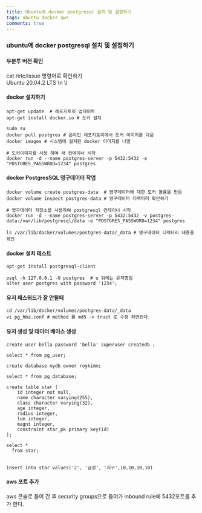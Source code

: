 ```yaml
---
title: Ubuntu에 docker postgresql 설치 및 설정하기
tags: ubuntu docker aws
comments: true
---
```


### ubuntu에 docker postgresql 설치 및 설정하기 ###

#### 우분투 버전 확인 ####
cat /etc/issue 명령어로 확인하기   
Ubuntu 20.04.2 LTS \n \l    

#### docker 설치하기 ####
```
apt-get update  # 레포지토리 업데이트
apt-get install docker.io # 도커 설치

sudo su 
docker pull postgres # 온라인 레포지토리에서 도커 이미지를 다운
docker images # 시스템에 설치된 docker 이미지를 나열

# 도커이미지를 사용 하여 새 컨테이너 시작
docker run -d --name postgres-server -p 5432:5432 -e "POSTGRES_PASSWROD=1234" postgres  
```

#### docker PostgresSQL 영구데이터 작업 ####
```
docker volume create postgres-data  # 영구데이터에 대한 도커 볼륨을 만듬
docker volume inspect postgres-data # 영구데이터 디렉터리 확인하기

# 영구데이터 저장소를 사용하여 postgresql 컨테이너 시작
docker run -d --name postgres-server -p 5432:5432 -v postgres-data:/var/lib/postgresql/data -e "POSTGRES_PASSWORD=1234" postgres

ls /var/lib/docker/volumes/postgres-data/_data # 영구데이터 디렉터리 내용을 확인
```

#### docker 설치 테스트 ####
```
apt-get install postgresql-client

psql -h 127.0.0.1 -U postgres  # u 뒤에는 유저명임
alter user postgres with password '1234';

```

#### 유저 패스워드가 잘 안될때 ####
```
cd /var/lib/docker/volumes/postgres-data/_data
vi pg_hba.conf # method 를 md5 -> trust 로 수정 하면된다. 
```

#### 유저 생성 및 데이터 베이스 생성 ####
```
create user bella password 'bella' superuser createdb ;

select * from pg_user;

create database mydb owner roykimm;

select * from pg_database;

create table star (
	id integer not null,
	name character varying(255),
	class character varying(32),
	age integer,
	radius integer,
	lum integer,
	magnt integer,
	constraint star_pk primary key(id)
);

select *
  from star;
  
 
insert into star values('2', '금성', '지구',10,10,10,10)

```

#### aws 포트 추가 ####
aws 콘솔로 들어 간 후 security groups으로 들어가 inbound rule에 5432포트를 추가 한다.






